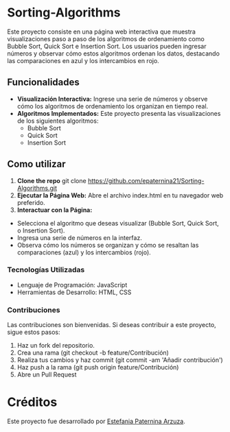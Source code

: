 # Sorting-Algorithms
Este proyecto consiste en una página web interactiva que muestra visualizaciones paso a paso de los algoritmos de ordenamiento como Bubble Sort, Quick Sort e Insertion Sort. Los usuarios pueden ingresar números y observar cómo estos algoritmos ordenan los datos, destacando las comparaciones en azul y los intercambios en rojo.

## Funcionalidades
- **Visualización Interactiva:** Ingrese una serie de números y observe cómo los algoritmos de ordenamiento los organizan en tiempo real.
- **Algoritmos Implementados:** Este proyecto presenta las visualizaciones de los siguientes algoritmos:
    - Bubble Sort
    - Quick Sort
    - Insertion Sort

## Como utilizar
1.  **Clone the repo**
   git clone https://github.com/epaternina21/Sorting-Algorithms.git
3.  **Ejecutar la Página Web:**
Abre el archivo index.html en tu navegador web preferido.
4. **Interactuar con la Página:**
- Selecciona el algoritmo que deseas visualizar (Bubble Sort, Quick Sort, o Insertion Sort).
- Ingresa una serie de números en la interfaz.
- Observa cómo los números se organizan y cómo se resaltan las comparaciones (azul) y los intercambios (rojo).

### Tecnologías Utilizadas
- Lenguaje de Programación: JavaScript
- Herramientas de Desarrollo: HTML, CSS

### Contribuciones
Las contribuciones son bienvenidas. Si deseas contribuir a este proyecto, sigue estos pasos:

1. Haz un fork del repositorio.
2. Crea una rama (git checkout -b feature/Contribución)
3. Realiza tus cambios y haz commit (git commit -am 'Añadir contribución')
4. Haz push a la rama (git push origin feature/Contribución)
5. Abre un Pull Request

# Créditos
Este proyecto fue desarrollado por [Estefania Paternina Arzuza](epaternina21).
